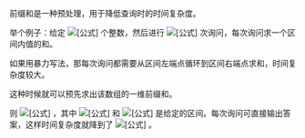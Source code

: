 前缀和是一种预处理，用于降低查询时的时间复杂度。

举个例子：给定 ![[公式]](https://www.zhihu.com/equation?tex=n) 个整数，然后进行 ![[公式]](https://www.zhihu.com/equation?tex=m) 次询问，每次询问求一个区间内值的和。

如果用暴力写法，那每次询问都需要从区间左端点循环到区间右端点求和，时间复杂度较大。

这种时候就可以预先求出该数组的一维前缀和。

则 ![[公式]](https://www.zhihu.com/equation?tex=ans%3Dy%5BR%5D-y%5BL-1%5D) ，其中 ![[公式]](https://www.zhihu.com/equation?tex=L) 和 ![[公式]](https://www.zhihu.com/equation?tex=R) 是给定的区间。每次询问可直接输出答案，这样时间复杂度就降到了 ![[公式]](https://www.zhihu.com/equation?tex=O%28N%2BM%29) 。